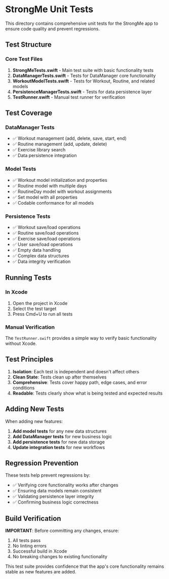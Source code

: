 # StrongMe Unit Tests

This directory contains comprehensive unit tests for the StrongMe app to ensure code quality and prevent regressions.

## Test Structure

### Core Test Files

1. **StrongMeTests.swift** - Main test suite with basic functionality tests
2. **DataManagerTests.swift** - Tests for DataManager core functionality
3. **WorkoutModelTests.swift** - Tests for Workout, Routine, and related models
4. **PersistenceManagerTests.swift** - Tests for data persistence layer
5. **TestRunner.swift** - Manual test runner for verification

## Test Coverage

### DataManager Tests
- ✅ Workout management (add, delete, save, start, end)
- ✅ Routine management (add, update, delete)
- ✅ Exercise library search
- ✅ Data persistence integration

### Model Tests
- ✅ Workout model initialization and properties
- ✅ Routine model with multiple days
- ✅ RoutineDay model with workout assignments
- ✅ Set model with all properties
- ✅ Codable conformance for all models

### Persistence Tests
- ✅ Workout save/load operations
- ✅ Routine save/load operations
- ✅ Exercise save/load operations
- ✅ User save/load operations
- ✅ Empty data handling
- ✅ Complex data structures
- ✅ Data integrity verification

## Running Tests

### In Xcode
1. Open the project in Xcode
2. Select the test target
3. Press Cmd+U to run all tests

### Manual Verification
The `TestRunner.swift` provides a simple way to verify basic functionality without Xcode.

## Test Principles

1. **Isolation**: Each test is independent and doesn't affect others
2. **Clean State**: Tests clean up after themselves
3. **Comprehensive**: Tests cover happy path, edge cases, and error conditions
4. **Readable**: Tests clearly show what is being tested and expected results

## Adding New Tests

When adding new features:

1. **Add model tests** for any new data structures
2. **Add DataManager tests** for new business logic
3. **Add persistence tests** for new data storage
4. **Update integration tests** for new workflows

## Regression Prevention

These tests help prevent regressions by:

- ✅ Verifying core functionality works after changes
- ✅ Ensuring data models remain consistent
- ✅ Validating persistence layer integrity
- ✅ Confirming business logic correctness

## Build Verification

**IMPORTANT**: Before committing any changes, ensure:

1. All tests pass
2. No linting errors
3. Successful build in Xcode
4. No breaking changes to existing functionality

This test suite provides confidence that the app's core functionality remains stable as new features are added.
